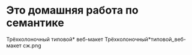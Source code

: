 # Это домашняя работа по семантике

Трёхколоночный типовой* веб-макет
Трёхколоночный*типовой_веб-макет сж.png
